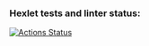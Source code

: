 ### Hexlet tests and linter status:
[![Actions Status](https://github.com/Soso82/data-analytics-project-92/actions/workflows/hexlet-check.yml/badge.svg)](https://github.com/Soso82/data-analytics-project-92/actions)